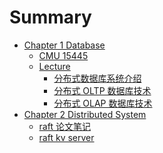 # Summary

- [Chapter 1 Database](./db.md)
  - [CMU 15445](./DB/CMU15445/cmu15445.md)
  - [Lecture](./CMU15445/lecture.md)
    - [分布式数据库系统介绍](./DB/CMU15445/lecture/ddb_intro.md)
    - [分布式 OLTP 数据库技术](./DB/CMU15445/lecture/ddb_oltp.md)
    - [分布式 OLAP 数据库技术](./DB/CMU15445/lecture/ddb_olap.md)
    <!-- - [Lab](./DB/CMU15445/lab.md)
    - [Lab 1](./DB/CMU15445/lab/lab1.md)
    - [Lab 2](./DB/CMU15445/lab/lab2.md) -->
- [Chapter 2 Distributed System](./distributedsystem.md)
  - [raft 论文笔记](./DistributedSystem/raft/raft.md)
  - [raft kv server](./DistributedSystem/raft/raftkv.md)

